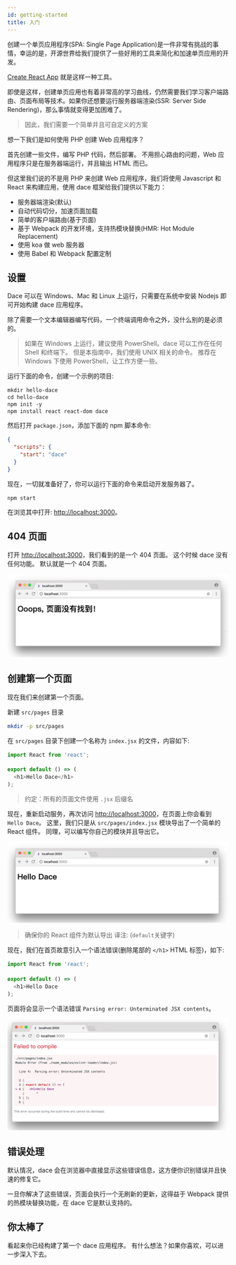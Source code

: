 ```yaml
---
id: getting-started
title: 入门
---
```


创建一个单页应用程序(SPA: Single Page Application)是一件非常有挑战的事情，幸运的是，开源世界给我们提供了一些好用的工具来简化和加速单页应用的开发。

[Create React App](https://github.com/facebookincubator/create-react-app) 就是这样一种工具。

即使是这样，创建单页应用也有着非常高的学习曲线，仍然需要我们学习客户端路由、页面布局等技术。如果你还想要运行服务器端渲染(SSR: Server Side Rendering)，那么事情就变得更加困难了。

> 因此，我们需要一个简单并且可自定义的方案

想一下我们是如何使用 PHP 创建 Web 应用程序？

首先创建一些文件，编写 PHP 代码，然后部署。 不用担心路由的问题，Web 应用程序只是在服务器端运行，并且输出 HTML 而已。

但这里我们说的不是用 PHP 来创建 Web 应用程序，我们将使用 Javascript 和 React 来构建应用，使用 dace 框架给我们提供以下能力：

- 服务器端渲染(默认)
- 自动代码切分，加速页面加载
- 简单的客户端路由(基于页面)
- 基于 Webpack 的开发环境，支持热模块替换(HMR: Hot Module Replacement)
- 使用 koa 做 web 服务器
- 使用 Babel 和 Webpack 配置定制

## 设置

Dace 可以在 Windows、Mac 和 Linux 上运行，只需要在系统中安装 Nodejs 即可开始构建 dace 应用程序。

除了需要一个文本编辑器编写代码，一个终端调用命令之外，没什么别的是必须的。

> 如果在 Windows 上运行，建议使用 PowerShell。dace 可以工作在任何 Shell 和终端下。 但是本指南中，我们使用 UNIX 相关的命令。
> 推荐在 Windows 下使用 PowerShell，让工作方便一些。

运行下面的命令，创建一个示例的项目:

```shell
mkdir hello-dace
cd hello-dace
npm init -y
npm install react react-dom dace
```

然后打开 `package.json`，添加下面的 npm 脚本命令:

```json
{
  "scripts": {
    "start": "dace"
  }
}
```

现在，一切就准备好了，你可以运行下面的命令来启动开发服务器了。

```shell
npm start
```

在浏览其中打开: [http://localhost:3000](http://localhost:3000)。

## 404 页面

打开 [http://localhost:3000](http://localhost:3000)，我们看到的是一个 404 页面。 这个时候 dace 没有任何功能。 默认就是一个 404 页面。

![404 Page](/docs/assets/tutorial/01.404.png)

## 创建第一个页面

现在我们来创建第一个页面。

新建 `src/pages` 目录
```sh
mkdir -p src/pages
```

在 `src/pages` 目录下创建一个名称为 `index.jsx` 的文件，内容如下:

```js
import React from 'react';

export default () => (
  <h1>Hello Dace</h1>
);
```

> 约定：所有的页面文件使用 `.jsx` 后缀名

现在，重新启动服务，再次访问 [http://localhost:3000](http://localhost:3000)，在页面上你会看到 `Hello Dace`。 这里，我们只是从 `src/pages/index.jsx` 模块导出了一个简单的 React 组件。 同理，可以编写你自己的模块并且导出它。

![index Page](/docs/assets/tutorial/01.hello.png)

> 确保你的 React 组件为默认导出
> 译注: (`default`关键字)

现在，我们在首页故意引入一个语法错误(删除尾部的 `</h1>` HTML 标签)，如下:

```js
import React from 'react';

export default () => (
  <h1>Hello Dace
);
```

页面将会显示一个语法错误 `Parsing error: Unterminated JSX contents`。

![error Page](/docs/assets/tutorial/01.error.png)

## 错误处理

默认情况，dace 会在浏览器中直接显示这些错误信息，这方便你识别错误并且快速的修复它。

一旦你解决了这些错误，页面会执行一个无刷新的更新，这得益于 Webpack 提供的热模块替换功能，在 dace 它是默认支持的。

## 你太棒了

看起来你已经构建了第一个 dace 应用程序。 有什么想法？如果你喜欢，可以进一步深入下去。
